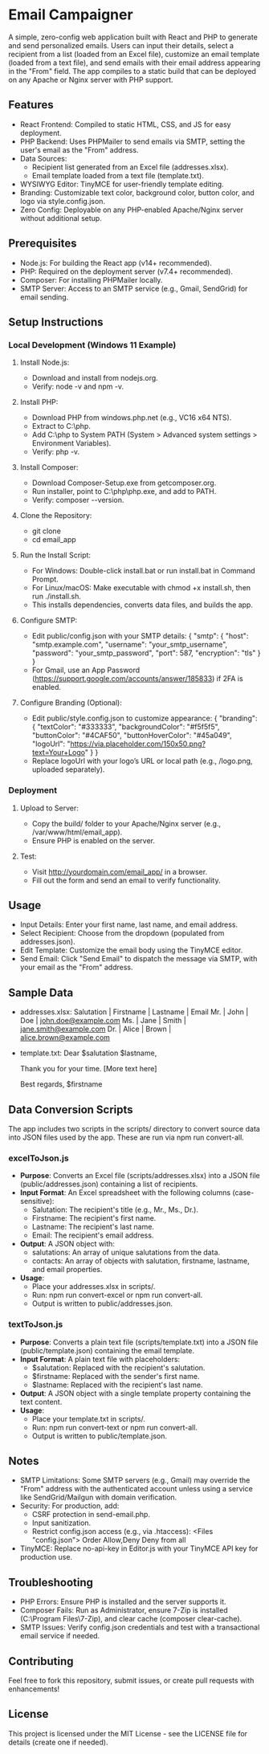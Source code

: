 # Email Campaigner

A simple, zero-config web application built with React and PHP to generate and send personalized emails. Users can input their details, select a recipient from a list (loaded from an Excel file), customize an email template (loaded from a text file), and send emails with their email address appearing in the "From" field. The app compiles to a static build that can be deployed on any Apache or Nginx server with PHP support.

## Features
- React Frontend: Compiled to static HTML, CSS, and JS for easy deployment.
- PHP Backend: Uses PHPMailer to send emails via SMTP, setting the user's email as the "From" address.
- Data Sources:
  - Recipient list generated from an Excel file (addresses.xlsx).
  - Email template loaded from a text file (template.txt).
- WYSIWYG Editor: TinyMCE for user-friendly template editing.
- Branding: Customizable text color, background color, button color, and logo via style.config.json.
- Zero Config: Deployable on any PHP-enabled Apache/Nginx server without additional setup.

## Prerequisites
- Node.js: For building the React app (v14+ recommended).
- PHP: Required on the deployment server (v7.4+ recommended).
- Composer: For installing PHPMailer locally.
- SMTP Server: Access to an SMTP service (e.g., Gmail, SendGrid) for email sending.

## Setup Instructions

### Local Development (Windows 11 Example)
1. Install Node.js:
   - Download and install from nodejs.org.
   - Verify: node -v and npm -v.

2. Install PHP:
   - Download PHP from windows.php.net (e.g., VC16 x64 NTS).
   - Extract to C:\php.
   - Add C:\php to System PATH (System > Advanced system settings > Environment Variables).
   - Verify: php -v.

3. Install Composer:
   - Download Composer-Setup.exe from getcomposer.org.
   - Run installer, point to C:\php\php.exe, and add to PATH.
   - Verify: composer --version.

4. Clone the Repository:
   - git clone <repository-url>
   - cd email_app

5. Run the Install Script:
   - For Windows: Double-click install.bat or run install.bat in Command Prompt.
   - For Linux/macOS: Make executable with chmod +x install.sh, then run ./install.sh.
   - This installs dependencies, converts data files, and builds the app.

6. Configure SMTP:
   - Edit public/config.json with your SMTP details:
     {
       "smtp": {
         "host": "smtp.example.com",
         "username": "your_smtp_username",
         "password": "your_smtp_password",
         "port": 587,
         "encryption": "tls"
       }
     }
   - For Gmail, use an App Password (https://support.google.com/accounts/answer/185833) if 2FA is enabled.

7. Configure Branding (Optional):
   - Edit public/style.config.json to customize appearance:
     {
       "branding": {
         "textColor": "#333333",
         "backgroundColor": "#f5f5f5",
         "buttonColor": "#4CAF50",
         "buttonHoverColor": "#45a049",
         "logoUrl": "https://via.placeholder.com/150x50.png?text=Your+Logo"
       }
     }
   - Replace logoUrl with your logo’s URL or local path (e.g., /logo.png, uploaded separately).

### Deployment
1. Upload to Server:
   - Copy the build/ folder to your Apache/Nginx server (e.g., /var/www/html/email_app).
   - Ensure PHP is enabled on the server.

2. Test:
   - Visit http://yourdomain.com/email_app/ in a browser.
   - Fill out the form and send an email to verify functionality.

## Usage
- Input Details: Enter your first name, last name, and email address.
- Select Recipient: Choose from the dropdown (populated from addresses.json).
- Edit Template: Customize the email body using the TinyMCE editor.
- Send Email: Click "Send Email" to dispatch the message via SMTP, with your email as the "From" address.

## Sample Data
- addresses.xlsx:
  Salutation | Firstname | Lastname | Email
  Mr.        | John      | Doe      | john.doe@example.com
  Ms.        | Jane      | Smith    | jane.smith@example.com
  Dr.        | Alice     | Brown    | alice.brown@example.com
- template.txt:
  Dear $salutation $lastname,

  Thank you for your time. [More text here]

  Best regards,
  $firstname

## Data Conversion Scripts
The app includes two scripts in the scripts/ directory to convert source data into JSON files used by the app. These are run via npm run convert-all.

### excelToJson.js
- **Purpose**: Converts an Excel file (scripts/addresses.xlsx) into a JSON file (public/addresses.json) containing a list of recipients.
- **Input Format**: An Excel spreadsheet with the following columns (case-sensitive):
  - Salutation: The recipient's title (e.g., Mr., Ms., Dr.).
  - Firstname: The recipient's first name.
  - Lastname: The recipient's last name.
  - Email: The recipient's email address.
- **Output**: A JSON object with:
  - salutations: An array of unique salutations from the data.
  - contacts: An array of objects with salutation, firstname, lastname, and email properties.
- **Usage**:
  - Place your addresses.xlsx in scripts/.
  - Run: npm run convert-excel or npm run convert-all.
  - Output is written to public/addresses.json.

### textToJson.js
- **Purpose**: Converts a plain text file (scripts/template.txt) into a JSON file (public/template.json) containing the email template.
- **Input Format**: A plain text file with placeholders:
  - $salutation: Replaced with the recipient's salutation.
  - $firstname: Replaced with the sender's first name.
  - $lastname: Replaced with the recipient's last name.
- **Output**: A JSON object with a single template property containing the text content.
- **Usage**:
  - Place your template.txt in scripts/.
  - Run: npm run convert-text or npm run convert-all.
  - Output is written to public/template.json.

## Notes
- SMTP Limitations: Some SMTP servers (e.g., Gmail) may override the "From" address with the authenticated account unless using a service like SendGrid/Mailgun with domain verification.
- Security: For production, add:
  - CSRF protection in send-email.php.
  - Input sanitization.
  - Restrict config.json access (e.g., via .htaccess):
    <Files "config.json">
        Order Allow,Deny
        Deny from all
    </Files>
- TinyMCE: Replace no-api-key in Editor.js with your TinyMCE API key for production use.

## Troubleshooting
- PHP Errors: Ensure PHP is installed and the server supports it.
- Composer Fails: Run as Administrator, ensure 7-Zip is installed (C:\Program Files\7-Zip\), and clear cache (composer clear-cache).
- SMTP Issues: Verify config.json credentials and test with a transactional email service if needed.

## Contributing
Feel free to fork this repository, submit issues, or create pull requests with enhancements!

## License
This project is licensed under the MIT License - see the LICENSE file for details (create one if needed).